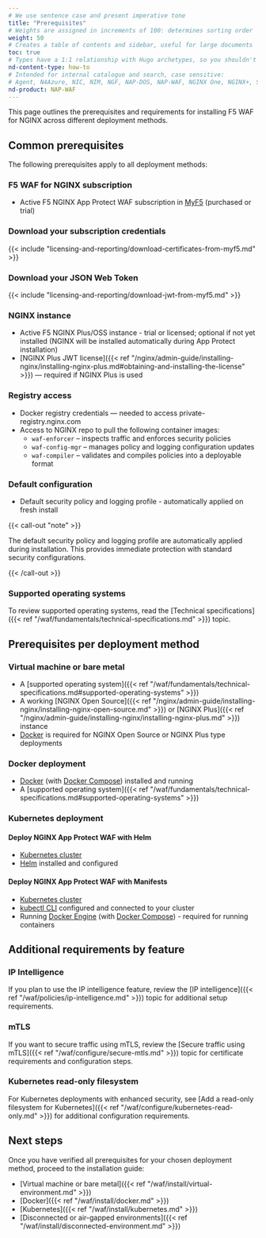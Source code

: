 ```yaml
---
# We use sentence case and present imperative tone
title: "Prerequisites"
# Weights are assigned in increments of 100: determines sorting order
weight: 50
# Creates a table of contents and sidebar, useful for large documents
toc: true
# Types have a 1:1 relationship with Hugo archetypes, so you shouldn't need to change this
nd-content-type: how-to
# Intended for internal catalogue and search, case sensitive:
# Agent, N4Azure, NIC, NIM, NGF, NAP-DOS, NAP-WAF, NGINX One, NGINX+, Solutions, Unit
nd-product: NAP-WAF
---
```


This page outlines the prerequisites and requirements for installing F5 WAF for NGINX across different deployment methods.

## Common prerequisites

The following prerequisites apply to all deployment methods:

### F5 WAF for NGINX subscription

- Active F5 NGINX App Protect WAF subscription in [MyF5](https://my.f5.com/manage/s/) (purchased or trial)

### Download your subscription credentials

{{< include "licensing-and-reporting/download-certificates-from-myf5.md" >}}

### Download your JSON Web Token

{{< include "licensing-and-reporting/download-jwt-from-myf5.md" >}}

### NGINX instance

- Active F5 NGINX Plus/OSS instance - trial or licensed; optional if not yet installed (NGINX will be installed automatically during App Protect installation)
- [NGINX Plus JWT license]({{< ref "/nginx/admin-guide/installing-nginx/installing-nginx-plus.md#obtaining-and-installing-the-license" >}}) — required if NGINX Plus is used

### Registry access

- Docker registry credentials — needed to access private-registry.nginx.com
- Access to NGINX repo to pull the following container images:
  - `waf-enforcer` – inspects traffic and enforces security policies
  - `waf-config-mgr` – manages policy and logging configuration updates
  - `waf-compiler` – validates and compiles policies into a deployable format

### Default configuration

- Default security policy and logging profile - automatically applied on fresh install

{{< call-out "note" >}}

The default security policy and logging profile are automatically applied during installation. This provides immediate protection with standard security configurations.

{{< /call-out >}}

### Supported operating systems

To review supported operating systems, read the [Technical specifications]({{< ref "/waf/fundamentals/technical-specifications.md" >}}) topic.

## Prerequisites per deployment method

### Virtual machine or bare metal

- A [supported operating system]({{< ref "/waf/fundamentals/technical-specifications.md#supported-operating-systems" >}})
- A working [NGINX Open Source]({{< ref "/nginx/admin-guide/installing-nginx/installing-nginx-open-source.md" >}}) or [NGINX Plus]({{< ref "/nginx/admin-guide/installing-nginx/installing-nginx-plus.md" >}}) instance
- [Docker](https://docs.docker.com/get-started/get-docker/) is required for NGINX Open Source or NGINX Plus type deployments

### Docker deployment

- [Docker](https://docs.docker.com/get-started/get-docker/) (with [Docker Compose](https://docs.docker.com/compose/install/)) installed and running
- A [supported operating system]({{< ref "/waf/fundamentals/technical-specifications.md#supported-operating-systems" >}})

### Kubernetes deployment

#### Deploy NGINX App Protect WAF with Helm

- [Kubernetes cluster](https://kubernetes.io/docs/setup/)
- [Helm](https://helm.sh/docs/intro/install/) installed and configured

#### Deploy NGINX App Protect WAF with Manifests

- [Kubernetes cluster](https://kubernetes.io/docs/setup/)
- [kubectl CLI](https://kubernetes.io/docs/tasks/tools/install-kubectl/) configured and connected to your cluster
- Running [Docker Engine](https://docs.docker.com/engine/install/) (with [Docker Compose](https://docs.docker.com/compose/install/)) - required for running containers

## Additional requirements by feature

### IP Intelligence

If you plan to use the IP intelligence feature, review the [IP intelligence]({{< ref "/waf/policies/ip-intelligence.md" >}}) topic for additional setup requirements.

### mTLS

If you want to secure traffic using mTLS, review the [Secure traffic using mTLS]({{< ref "/waf/configure/secure-mtls.md" >}}) topic for certificate requirements and configuration steps.

### Kubernetes read-only filesystem

For Kubernetes deployments with enhanced security, see [Add a read-only filesystem for Kubernetes]({{< ref "/waf/configure/kubernetes-read-only.md" >}}) for additional configuration requirements.

## Next steps

Once you have verified all prerequisites for your chosen deployment method, proceed to the installation guide:

- [Virtual machine or bare metal]({{< ref "/waf/install/virtual-environment.md" >}})
- [Docker]({{< ref "/waf/install/docker.md" >}})
- [Kubernetes]({{< ref "/waf/install/kubernetes.md" >}})
- [Disconnected or air-gapped environments]({{< ref "/waf/install/disconnected-environment.md" >}})